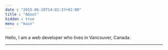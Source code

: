 ```yaml
---
date : "2015-06-20T14:02:37+02:00"
title : "About"
hidden : true
menu : "main"
---
```


Hello, I am a web developer who lives in Vancouver, Canada.

***

<!-- ### Lorem ipsum dolor.

Lorem ipsum dolor sit amet, consectetur adipisicing elit. Ea dicta corporis ad inventore itaque impedit dolor atque amet exercitationem! Veniam qui voluptas maiores vel laudantium necessitatibus, velit ducimus! Iste hic facere, accusamus fugiat enim facilis.
 -->